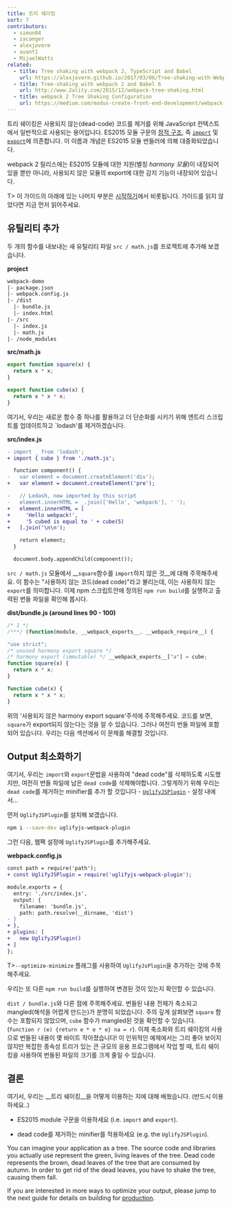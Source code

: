 ```yaml
---
title: 트리 쉐이킹
sort: 7
contributors:
  - simon04
  - zacanger
  - alexjoverm
  - avant1
  - MijaelWatts
related:
  - title: Tree shaking with webpack 2, TypeScript and Babel
    url: https://alexjoverm.github.io/2017/03/06/Tree-shaking-with-Webpack-2-TypeScript-and-Babel/
  - title: Tree-shaking with webpack 2 and Babel 6
    url: http://www.2ality.com/2015/12/webpack-tree-shaking.html
  - title: webpack 2 Tree Shaking Configuration
    url: https://medium.com/modus-create-front-end-development/webpack-2-tree-shaking-configuration-9f1de90f3233#.15tuaw71x
---
```


<!-- _Tree shaking_ is a term commonly used in the JavaScript context for dead-code elimination. It relies on the [static structure](http://exploringjs.com/es6/ch_modules.html#static-module-structure) of ES2015 module syntax, i.e. [`import`](https://developer.mozilla.org/en-US/docs/Web/JavaScript/Reference/Statements/import) and [`export`](https://developer.mozilla.org/en-US/docs/Web/JavaScript/Reference/Statements/export). The name and concept have been popularized by the ES2015 module bundler [rollup](https://github.com/rollup/rollup). -->
트리 쉐이킹은 사용되지 않는(dead-code) 코드를 제거를 위해 JavaScript 컨텍스트에서 일반적으로 사용되는 용어입니다. ES2015 모듈 구문의 [정적 구조]((http://exploringjs.com/es6/ch_modules.html#static-module-structure)), 즉 [`import`](https://developer.mozilla.org/en-US/docs/Web/JavaScript/Reference/Statements/import) 및 [`export`](https://developer.mozilla.org/en-US/docs/Web/JavaScript/Reference/Statements/export)에 의존합니다. 이 이름과 개념은 ES2015 모듈 번들러에 의해 대중화되었습니다.

<!-- The webpack 2 release came with built-in support for ES2015 modules (alias _harmony modules_) as well as unused module export detection. -->
webpack 2 릴리스에는 ES2015 모듈에 대한 지원(별칭 _harmony 모듈_)이 내장되어 있을 뿐만 아니라, 사용되지 않은 모듈의 export에 대한 감지 기능이 내장되어 있습니다.

<!-- The remainder of this guide will stem from [Getting Started](/guides/getting-started). If you haven't read through that guide already, please do so now. -->
T> 이 가이드의 아래에 있는 나머지 부분은 [시작하기](/guides/getting-started)에서 비롯됩니다. 가이드를 읽지 않았다면 지금 먼저 읽어주세요.

## 유틸리티 추가

<!-- Let's add a new utility file to our project, `src/math.js`, that exports two functions: -->
두 개의 함수를 내보내는 새 유틸리티 파일 `src / math.js`를 프로젝트에 추가해 보겠습니다.

__project__

``` diff
webpack-demo
|- package.json
|- webpack.config.js
|- /dist
  |- bundle.js
  |- index.html
|- /src
  |- index.js
  |- math.js
|- /node_modules
```

__src/math.js__

``` javascript
export function square(x) {
  return x * x;
}

export function cube(x) {
  return x * x * x;
}
```

<!-- With that in place, let's update our entry script to utilize this one of these new methods and remove `lodash` for simplicity: -->
여기서, 우리는 새로운 함수 중 하나를 활용하고 더 단순화를 시키기 위해 엔트리 스크립트를 업데이트하고 `lodash'를 제거하겠습니다.

__src/index.js__

``` diff
- import _ from 'lodash';
+ import { cube } from './math.js';

  function component() {
-   var element = document.createElement('div');
+   var element = document.createElement('pre');

-   // Lodash, now imported by this script
-   element.innerHTML = _.join(['Hello', 'webpack'], ' ');
+   element.innerHTML = [
+     'Hello webpack!',
+     '5 cubed is equal to ' + cube(5)
+   ].join('\n\n');

    return element;
  }

  document.body.appendChild(component());
```

<!-- Note that we __did not `import` the `square` method__ from the `src/math.js` module. That function is what's known as "dead code", meaning an unused `export` that should be dropped. Now let's run our npm script, `npm run build`, and inspect the output bundle: -->
`src / math.js` 모듈에서 __`square`함수를 `import`하지 않은 것__에 대해 주목해주세요. 이 함수는 "사용하지 않는 코드(dead code)"라고 불리는데, 이는 사용하지 않는 `export`를 의미합니다. 이제 npm 스크립트안에 정의된 `npm run build`를 실행하고 출력된 번들 파일을 확인해 봅시다.

__dist/bundle.js (around lines 90 - 100)__

``` js
/* 1 */
/***/ (function(module, __webpack_exports__, __webpack_require__) {

"use strict";
/* unused harmony export square */
/* harmony export (immutable) */ __webpack_exports__["a"] = cube;
function square(x) {
  return x * x;
}

function cube(x) {
  return x * x * x;
}
```

<!-- Note the `unused harmony export square` comment above. If you look at the code below it, you'll notice that `square` is not being exported, however, it is still included in the bundle. We'll fix that in the next section. -->
위의 '사용되지 않은 harmony export square'주석에 주목해주세요. 코드를 보면, `square`가 export되지 않는다는 것을 알 수 있습니다. 그러나 여전히 번들 파일에 포함되어 있습니다. 우리는 다음 섹션에서 이 문제를 해결할 것입니다.

## Output 최소화하기

<!-- So we've cued up our "dead code" to be dropped by using the `import` and `export` syntax, but we still need to drop it from the bundle. To do that, we'll add a minifier that supports dead code removal -- the [`UglifyJSPlugin`](/plugins/uglifyjs-webpack-plugin) -- to our configuration... -->
여기서, 우리는 `import`와 `export`문법을 사용하여 "dead code"를 삭제하도록 시도했지만, 여전히 번들 파일에 남은 `dead code`를 삭제해야합니다. 그렇게하기 위해 우리는 `dead code`를 제거하는 minifier를 추가 할 것입니다 - [`UglifyJSPlugin`](/plugins/uglifyjs-webpack-plugin) - 설정 내에서...

<!-- Let's start by installing it: -->
먼저 `UglifyJSPlugin`를 설치해 보겠습니다.

``` bash
npm i --save-dev uglifyjs-webpack-plugin
```

<!-- And then adding it into our config: -->
그런 다음, 웹팩 설정에 `UglifyJSPlugin`를 추가해주세요.

__webpack.config.js__

``` diff
const path = require('path');
+ const UglifyJSPlugin = require('uglifyjs-webpack-plugin');

module.exports = {
  entry: './src/index.js',
  output: {
    filename: 'bundle.js',
    path: path.resolve(__dirname, 'dist')
- }
+ },
+ plugins: [
+   new UglifyJSPlugin()
+ ]
};
```

<!-- Note that the `--optimize-minimize` flag can be used to insert the `UglifyJsPlugin` as well. -->
T>`--optimize-minimize` 플래그를 사용하여 `UglifyJsPlugin`을 추가하는 것에 주목해주세요.

<!-- With that squared away, we can run another `npm run build` and see if anything has changed. -->
우리는 또 다른 `npm run build`를 실행하여 변경된 것이 있는지 확인할 수 있습니다.

<!-- Notice anything different about `dist/bundle.js`? Clearly the whole bundle is now minified and mangled, but, if you look carefully, you won't see the `square` function included but will see a mangled version of the `cube` function (`function r(e){return e*e*e}n.a=r`). With minification and tree shaking our bundle is now a few bytes smaller! While that may not seem like much in this contrived example, tree shaking can yield a significant decrease in bundle size when working on larger applications with complex dependency trees. -->
`dist / bundle.js`와 다른 점에 주목해주세요. 번들된 내용 전체가 축소되고 mangled(해석을 어렵게 만드는)가 분명히 되었습니다. 주의 깊게 살펴보면 `square` 함수는 포함되지 않았으며, `cube` 함수가 mangled된 것을 확인할 수 있습니다. (`function r (e) {return e * e * e} na = r`). 이제 축소화와 트리 쉐이킹의 사용으로 번들된 내용이 몇 바이트 작아졌습니다! 이 인위적인 예제에서는 그리 좋아 보이지 않지만 복잡한 종속성 트리가 있는 큰 규모의 응용 프로그램에서 작업 할 때, 트리 쉐이킹을 사용하여 번들된 파일의 크기를 크게 줄일 수 있습니다.

<!-- ## Conclusion -->
## 결론

<!-- So, what we've learned is that in order to take advantage of _tree shaking_, you must... -->
여기서, 우리는 __트리 쉐이킹__을 어떻게 이용하는 지에 대해 배웠습니다. (반드시 이용하세요..)

<!-- - Use ES2015 module syntax (i.e. `import` and `export`). -->
- ES2015 module 구문을 이용하세요 (i.e. `import` and `export`).
<!-- - Include a minifier that supports dead code removal (e.g. the `UglifyJSPlugin`). -->
- dead code를 제거하는 minifier를 적용하세요 (e.g. the `UglifyJSPlugin`).

You can imagine your application as a tree. The source code and libraries you actually use represent the green, living leaves of the tree. Dead code represents the brown, dead leaves of the tree that are consumed by autumn. In order to get rid of the dead leaves, you have to shake the tree, causing them fall.

If you are interested in more ways to optimize your output, please jump to the next guide for details on building for [production](/guides/production).

